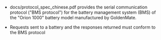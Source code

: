 - docs/protocol_spec_chinese.pdf provides the serial communication protocol ("BMS protocol") for the battery management system (BMS) of the "Orion 1000" battery model manufactured by GoldenMate.

- Requests sent to a battery and the responses returned must conform to the BMS protocol